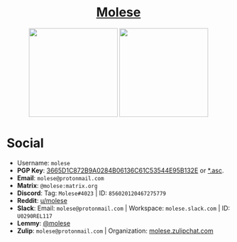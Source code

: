 <h1 align="center">
  <a href=https://github.com/m0lese>Molese</a>
</h1>

<p align="center">
  <img src="https://github.com/m0lese/m0lese/blob/prime/adamant.png" width="200" height="200">
  <img src="https://github.com/m0lese/m0lese/blob/prime/matrix.png" width="200" height="200">
</p>


# Social
* Username: `molese`
* **PGP Key**: [3665D1C872B9A0284B06136C61C53544E95B132E](https://keys.openpgp.org/search?q=molese%40protonmail.com) or [*.asc](https://raw.githubusercontent.com/m0lese/m0lese/prime/3665D1C872B9A0284B06136C61C53544E95B132E.asc).
* **Email**: `molese@protonmail.com`
* **Matrix**: `@molese:matrix.org`
* **Discord**: Tag: `Molese#4023` | ID: `856020120467275779`
* **Reddit**: [u/molese](https://www.reddit.com/user/molese)
* **Slack**: Email: `molese@protonmail.com` | Workspace: `molese.slack.com` | ID: `U0290REL117`
* **Lemmy**: [@molese](https://lemmy.ml/u/molese)
* **Zulip**: `molese@protonmail.com` | Organization: [molese.zulipchat.com](https://molese.zulipchat.com)
